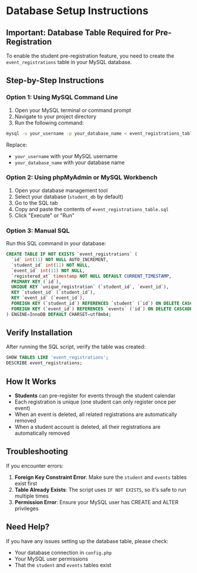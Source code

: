 # Database Setup Instructions

## Important: Database Table Required for Pre-Registration

To enable the student pre-registration feature, you need to create the `event_registrations` table in your MySQL database.

## Step-by-Step Instructions

### Option 1: Using MySQL Command Line

1. Open your MySQL terminal or command prompt
2. Navigate to your project directory
3. Run the following command:

```bash
mysql -u your_username -p your_database_name < event_registrations_table.sql
```

Replace:
- `your_username` with your MySQL username
- `your_database_name` with your database name

### Option 2: Using phpMyAdmin or MySQL Workbench

1. Open your database management tool
2. Select your database (`student_db` by default)
3. Go to the SQL tab
4. Copy and paste the contents of `event_registrations_table.sql`
5. Click "Execute" or "Run"

### Option 3: Manual SQL

Run this SQL command in your database:

```sql
CREATE TABLE IF NOT EXISTS `event_registrations` (
  `id` int(11) NOT NULL AUTO_INCREMENT,
  `student_id` int(11) NOT NULL,
  `event_id` int(11) NOT NULL,
  `registered_at` timestamp NOT NULL DEFAULT CURRENT_TIMESTAMP,
  PRIMARY KEY (`id`),
  UNIQUE KEY `unique_registration` (`student_id`, `event_id`),
  KEY `student_id` (`student_id`),
  KEY `event_id` (`event_id`),
  FOREIGN KEY (`student_id`) REFERENCES `student` (`id`) ON DELETE CASCADE,
  FOREIGN KEY (`event_id`) REFERENCES `events` (`id`) ON DELETE CASCADE
) ENGINE=InnoDB DEFAULT CHARSET=utf8mb4;
```

## Verify Installation

After running the SQL script, verify the table was created:

```sql
SHOW TABLES LIKE 'event_registrations';
DESCRIBE event_registrations;
```

## How It Works

- **Students** can pre-register for events through the student calendar
- Each registration is unique (one student can only register once per event)
- When an event is deleted, all related registrations are automatically removed
- When a student account is deleted, all their registrations are automatically removed

## Troubleshooting

If you encounter errors:

1. **Foreign Key Constraint Error**: Make sure the `student` and `events` tables exist first
2. **Table Already Exists**: The script uses `IF NOT EXISTS`, so it's safe to run multiple times
3. **Permission Error**: Ensure your MySQL user has CREATE and ALTER privileges

## Need Help?

If you have any issues setting up the database table, please check:
- Your database connection in `config.php`
- Your MySQL user permissions
- That the `student` and `events` tables exist
